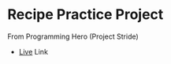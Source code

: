 # Recipe Practice Project
From Programming Hero (Project Stride)


- [Live](https://recipe-practice-project.web.app/) Link
